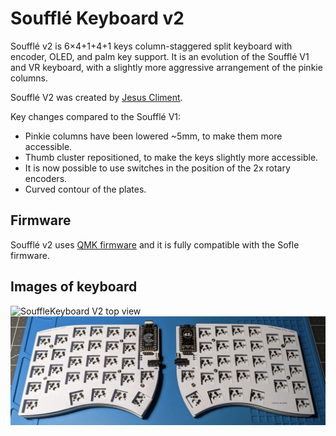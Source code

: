 
# Soufflé Keyboard v2

Soufflé v2 is 6×4+1+4+1 keys column-staggered split keyboard with encoder, OLED, and palm key support. It is an evolution of the Soufflé V1 and VR keyboard, with a slightly more aggressive arrangement of the pinkie columns.

Soufflé V2 was created by [Jesus Climent](https://https://github.com/climent/).

Key changes compared to the Soufflé V1:

*   Pinkie columns have been lowered ~5mm, to make them more accessible.
*   Thumb cluster repositioned, to make the keys slightly more accessible.
*   It is now possible to use switches in the position of the 2x rotary encoders.
*   Curved contour of the plates.

## Firmware 

Soufflé v2 uses [QMK firmware](https://qmk.fm/) and it is fully compatible with the Sofle firmware.

## Images of keyboard

![SouffleKeyboard V2 top view](../docs/images/SouffleKeyboard_v2_top.png)
![SouffleKeyboard V2 build picture](../docs/images/SouffleKeyboard_v2_build.png)

